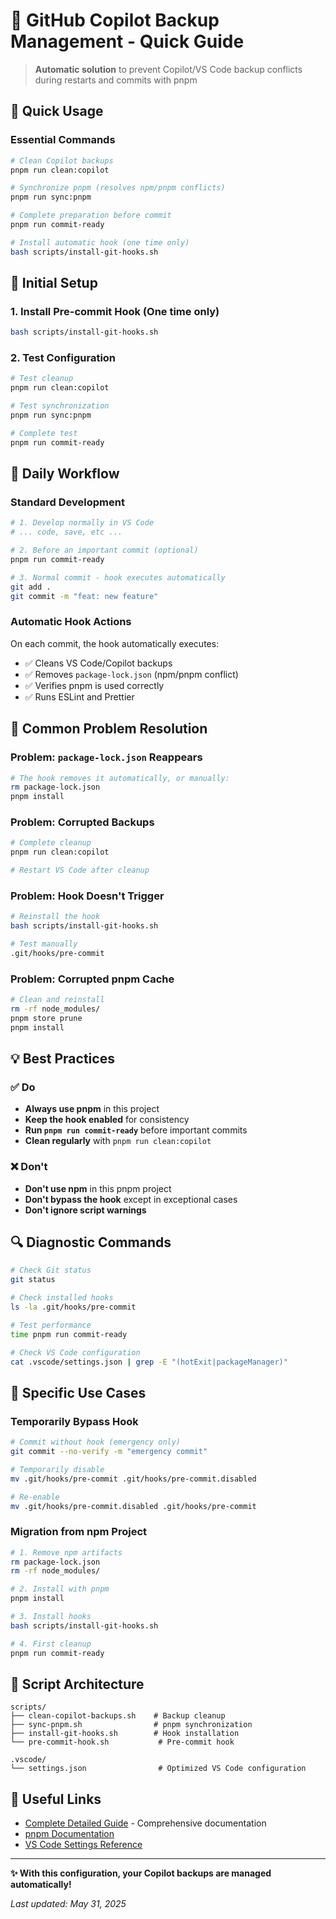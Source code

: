 <!-- @format -->

# 🤖 GitHub Copilot Backup Management - Quick Guide

> **Automatic solution** to prevent Copilot/VS Code backup conflicts during restarts and commits with pnpm

## 🚀 Quick Usage

### Essential Commands

```bash
# Clean Copilot backups
pnpm run clean:copilot

# Synchronize pnpm (resolves npm/pnpm conflicts)
pnpm run sync:pnpm

# Complete preparation before commit
pnpm run commit-ready

# Install automatic hook (one time only)
bash scripts/install-git-hooks.sh
```

## 🔧 Initial Setup

### 1. Install Pre-commit Hook (One time only)

```bash
bash scripts/install-git-hooks.sh
```

### 2. Test Configuration

```bash
# Test cleanup
pnpm run clean:copilot

# Test synchronization
pnpm run sync:pnpm

# Complete test
pnpm run commit-ready
```

## 🔄 Daily Workflow

### Standard Development

```bash
# 1. Develop normally in VS Code
# ... code, save, etc ...

# 2. Before an important commit (optional)
pnpm run commit-ready

# 3. Normal commit - hook executes automatically
git add .
git commit -m "feat: new feature"
```

### Automatic Hook Actions

On each commit, the hook automatically executes:

- ✅ Cleans VS Code/Copilot backups
- ✅ Removes `package-lock.json` (npm/pnpm conflict)
- ✅ Verifies pnpm is used correctly
- ✅ Runs ESLint and Prettier

## 🚨 Common Problem Resolution

### Problem: `package-lock.json` Reappears

```bash
# The hook removes it automatically, or manually:
rm package-lock.json
pnpm install
```

### Problem: Corrupted Backups

```bash
# Complete cleanup
pnpm run clean:copilot

# Restart VS Code after cleanup
```

### Problem: Hook Doesn't Trigger

```bash
# Reinstall the hook
bash scripts/install-git-hooks.sh

# Test manually
.git/hooks/pre-commit
```

### Problem: Corrupted pnpm Cache

```bash
# Clean and reinstall
rm -rf node_modules/
pnpm store prune
pnpm install
```

## 💡 Best Practices

### ✅ Do

- **Always use pnpm** in this project
- **Keep the hook enabled** for consistency
- **Run `pnpm run commit-ready`** before important commits
- **Clean regularly** with `pnpm run clean:copilot`

### ❌ Don't

- **Don't use npm** in this pnpm project
- **Don't bypass the hook** except in exceptional cases
- **Don't ignore script warnings**

## 🔍 Diagnostic Commands

```bash
# Check Git status
git status

# Check installed hooks
ls -la .git/hooks/pre-commit

# Test performance
time pnpm run commit-ready

# Check VS Code configuration
cat .vscode/settings.json | grep -E "(hotExit|packageManager)"
```

## 🎯 Specific Use Cases

### Temporarily Bypass Hook

```bash
# Commit without hook (emergency only)
git commit --no-verify -m "emergency commit"

# Temporarily disable
mv .git/hooks/pre-commit .git/hooks/pre-commit.disabled

# Re-enable
mv .git/hooks/pre-commit.disabled .git/hooks/pre-commit
```

### Migration from npm Project

```bash
# 1. Remove npm artifacts
rm package-lock.json
rm -rf node_modules/

# 2. Install with pnpm
pnpm install

# 3. Install hooks
bash scripts/install-git-hooks.sh

# 4. First cleanup
pnpm run commit-ready
```

## 📁 Script Architecture

```
scripts/
├── clean-copilot-backups.sh    # Backup cleanup
├── sync-pnpm.sh                # pnpm synchronization
├── install-git-hooks.sh        # Hook installation
└── pre-commit-hook.sh           # Pre-commit hook

.vscode/
└── settings.json                # Optimized VS Code configuration
```

## 🔗 Useful Links

- [Complete Detailed Guide](./COPILOT_MANAGEMENT_GUIDE.md) - Comprehensive documentation
- [pnpm Documentation](https://pnpm.io/motivation)
- [VS Code Settings Reference](https://code.visualstudio.com/docs/getstarted/settings)

---

**✨ With this configuration, your Copilot backups are managed automatically!**

_Last updated: May 31, 2025_
